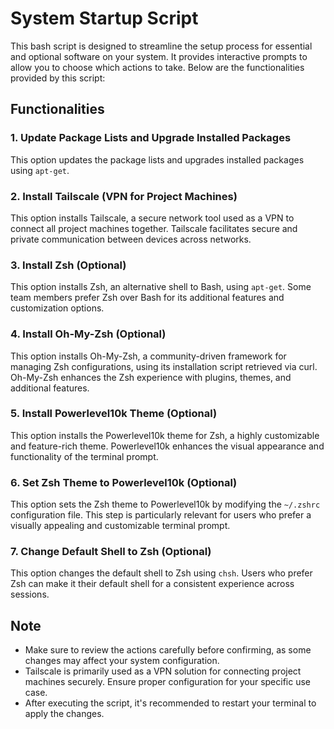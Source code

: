 # System Startup Script

This bash script is designed to streamline the setup process for essential and optional software on your system. It provides interactive prompts to allow you to choose which actions to take. Below are the functionalities provided by this script:

## Functionalities

### 1. Update Package Lists and Upgrade Installed Packages
This option updates the package lists and upgrades installed packages using `apt-get`.

### 2. Install Tailscale (VPN for Project Machines)
This option installs Tailscale, a secure network tool used as a VPN to connect all project machines together. Tailscale facilitates secure and private communication between devices across networks.

### 3. Install Zsh (Optional)
This option installs Zsh, an alternative shell to Bash, using `apt-get`. Some team members prefer Zsh over Bash for its additional features and customization options.

### 4. Install Oh-My-Zsh (Optional)
This option installs Oh-My-Zsh, a community-driven framework for managing Zsh configurations, using its installation script retrieved via curl. Oh-My-Zsh enhances the Zsh experience with plugins, themes, and additional features.

### 5. Install Powerlevel10k Theme (Optional)
This option installs the Powerlevel10k theme for Zsh, a highly customizable and feature-rich theme. Powerlevel10k enhances the visual appearance and functionality of the terminal prompt.

### 6. Set Zsh Theme to Powerlevel10k (Optional)
This option sets the Zsh theme to Powerlevel10k by modifying the `~/.zshrc` configuration file. This step is particularly relevant for users who prefer a visually appealing and customizable terminal prompt.

### 7. Change Default Shell to Zsh (Optional)
This option changes the default shell to Zsh using `chsh`. Users who prefer Zsh can make it their default shell for a consistent experience across sessions.

## Note

- Make sure to review the actions carefully before confirming, as some changes may affect your system configuration.
- Tailscale is primarily used as a VPN solution for connecting project machines securely. Ensure proper configuration for your specific use case.
- After executing the script, it's recommended to restart your terminal to apply the changes.

